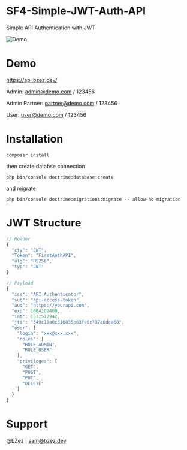 # SF4-Simple-JWT-Auth-API
Simple API Authentication with JWT

![Demo](/Demo-APIJWT.gif)

# Demo
https://api.bzez.dev/

Admin: admin@demo.com / 123456

Admin Partner: partner@demo.com / 123456

User: user@demo.com / 123456

# Installation
`composer install`

then create databse connection

`php bin/console doctrine:database:create`

and migrate

`php bin/console doctrine:migrations:migrate -- allow-no-migration`

# JWT Structure


```javascript
// Header
{
  "cty": "JWT",
  "Token": "FirstAuthAPI",
  "alg": "HS256",
  "typ": "JWT"
}

// Payload
{
  "iss": "API Authenticator",
  "sub": "api-access-token",
  "aud": "https://yourapi.com",
  "exp": 1604102400,
  "iat": 1572512942,
  "jti": "349c18a0c316835e63fe0c737a6dca68",
  "user": {
    "login": "xxx@xxx.xxx",
    "roles": [
      "ROLE_ADMIN",
      "ROLE_USER"
    ],
    "privileges": [
      "GET",
      "POST",
      "PUT",
      "DELETE"
    ]
  }
}
```

# Support
@bZez | sam@bzez.dev
